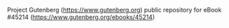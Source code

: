 Project Gutenberg (https://www.gutenberg.org) public repository for
eBook #45214 (https://www.gutenberg.org/ebooks/45214)
